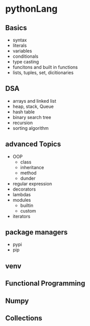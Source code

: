 # pythonLang

## Basics
- syntax
- literals
- variables
- conditionals
- type casting
- funcitons and built in functions
- lists, tuples, set, dicitionaries

## DSA
- arrays and linked list
- heap, stack, Queue
- hash table
- binary search tree
- recursion
- sorting algorithm

## advanced Topics
- OOP
	- class
	- inheritance
	- method
	- dunder
- regular expression
- decorators
- lambdas
- modules
	- builtin
	- custom
- iterators

## package managers
- pypi
- pip

## venv

## Functional Programming

## Numpy

## Collections

